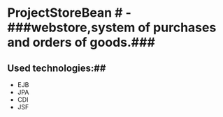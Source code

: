 # ProjectStoreBean # - ###webstore,system of purchases and orders of goods.###
## Used technologies:## 
* EJB
* JPA
* CDI
* JSF
